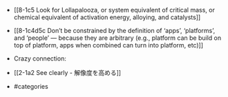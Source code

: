 - [[8-1c5 Look for Lollapalooza, or system equivalent of critical mass, or chemical equivalent of activation energy, alloying, and catalysts]]

- [[8-1c4d5c Don’t be constrained by the definition of ‘apps’, ‘platforms’, and ‘people’ — because they are arbitrary (e.g., platform can be build on top of platform, apps when combined can turn into platform, etc)]]

- Crazy connection:
- [[2-1a2 See clearly - 解像度を高める]]

- #categories
